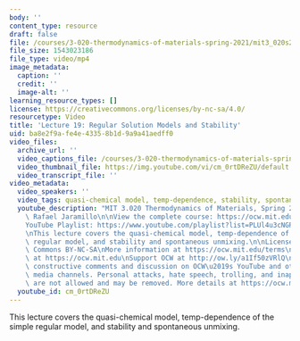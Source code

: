 ```yaml
---
body: ''
content_type: resource
draft: false
file: /courses/3-020-thermodynamics-of-materials-spring-2021/mit3_020s21_lecture_19_1080p_v2_360p_16_9.mp4
file_size: 1543023186
file_type: video/mp4
image_metadata:
  caption: ''
  credit: ''
  image-alt: ''
learning_resource_types: []
license: https://creativecommons.org/licenses/by-nc-sa/4.0/
resourcetype: Video
title: 'Lecture 19: Regular Solution Models and Stability'
uid: ba8e2f9a-fe4e-4335-8b1d-9a9a41aedff0
video_files:
  archive_url: ''
  video_captions_file: /courses/3-020-thermodynamics-of-materials-spring-2021/mit3_020s21_lecture_19_1080p_v2_captions.vtt
  video_thumbnail_file: https://img.youtube.com/vi/cm_0rtDReZU/default.jpg
  video_transcript_file: ''
video_metadata:
  video_speakers: ''
  video_tags: quasi-chemical model, temp-dependence, stability, spontaneous unmixing
  youtube_description: "MIT 3.020 Thermodynamics of Materials, Spring 2021\nInstructor:\
    \ Rafael Jaramillo\n\nView the complete course: https://ocw.mit.edu/sites/3020-thermodynamics-of-materials/\n\
    YouTube Playlist: https://www.youtube.com/playlist?list=PLUl4u3cNGP61g-yRbJz4ghFPJLiok1HxX\n\
    \nThis lecture covers the quasi-chemical model, temp-dependence of the simple\
    \ regular model, and stability and spontaneous unmixing.\n\nLicense: Creative\
    \ Commons BY-NC-SA\nMore information at https://ocw.mit.edu/terms\nMore courses\
    \ at https://ocw.mit.edu\nSupport OCW at http://ow.ly/a1If50zVRlQ\n\nWe encourage\
    \ constructive comments and discussion on OCW\u2019s YouTube and other social\
    \ media channels. Personal attacks, hate speech, trolling, and inappropriate comments\
    \ are not allowed and may be removed. More details at https://ocw.mit.edu/comments."
  youtube_id: cm_0rtDReZU
---
```

This lecture covers the quasi-chemical model, temp-dependence of the simple regular model, and stability and spontaneous unmixing.